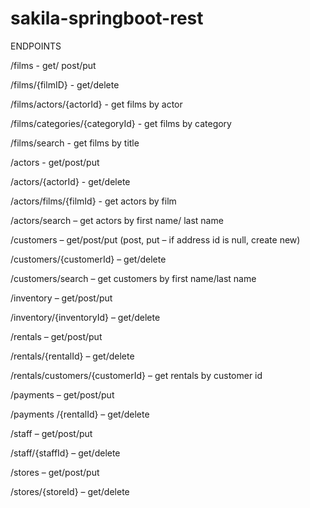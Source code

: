 # sakila-springboot-rest

ENDPOINTS

/films - get/ post/put

/films/{filmID}	- get/delete


/films/actors/{actorId} -	get films by actor

/films/categories/{categoryId} -	get films by category

/films/search - get films by title

/actors	- get/post/put

/actors/{actorId} - get/delete

/actors/films/{filmId} - get actors by film

/actors/search – get actors by first name/ last name

/customers – get/post/put (post, put – if address id is null, create new)

/customers/{customerId} – get/delete

/customers/search – get customers by first name/last name

/inventory – get/post/put

/inventory/{inventoryId} – get/delete

/rentals – get/post/put

/rentals/{rentalId} – get/delete

/rentals/customers/{customerId} – get rentals by customer id

/payments – get/post/put

/payments /{rentalId} – get/delete

/staff – get/post/put

/staff/{staffId} – get/delete

/stores – get/post/put

/stores/{storeId} – get/delete
